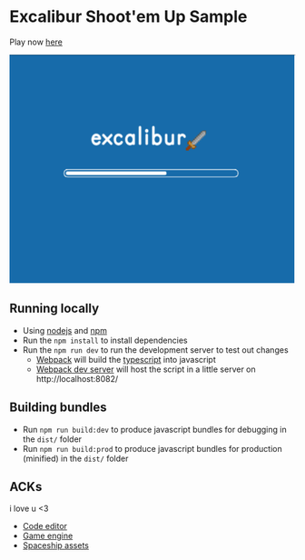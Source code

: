 # Excalibur Shoot'em Up Sample

Play now [here](https://excaliburjs.com/sample-shootemup)

![example of shootem up running](./shmup.gif)
## Running locally

* Using [nodejs](https://nodejs.org/en/) and [npm](https://www.npmjs.com/)
* Run the `npm install` to install dependencies
* Run the `npm run dev` to run the development server to test out changes
   * [Webpack](https://webpack.js.org/) will build the [typescript](https://www.typescriptlang.org/) into javascript
   * [Webpack dev server](https://webpack.js.org/configuration/dev-server/) will host the script in a little server on http://localhost:8082/

## Building bundles

* Run `npm run build:dev` to produce javascript bundles for debugging in the `dist/` folder
* Run `npm run build:prod` to produce javascript bundles for production (minified) in the `dist/` folder

## ACKs

i love u <3

* [Code editor](https://github.com/ajaxorg/ace)
* [Game engine](https://excaliburjs.com/)
* [Spaceship assets](https://axassets.itch.io/spaceship-simple-assets)

